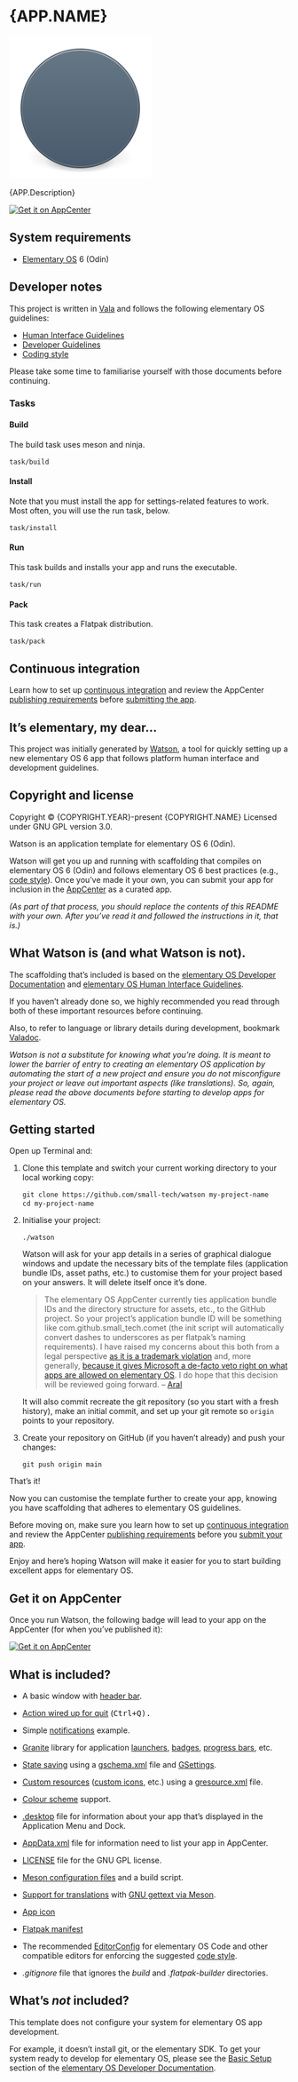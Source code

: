 # {APP.NAME}

![{APP.NAME} icon](./data/128.svg)

{APP.Description}

[![Get it on AppCenter](https://appcenter.elementary.io/badge.svg)](https://appcenter.elementary.io/com.github.{GITHUB.ORG}.{GITHUB.APP}])

## System requirements

  - [Elementary OS](https://elementary.io) 6 (Odin)

## Developer notes

This project is written in [Vala](https://valadoc.org/) and follows the following elementary OS guidelines:

  - [Human Interface Guidelines](https://docs.elementary.io/hig/)
  - [Developer Guidelines](https://docs.elementary.io/develop/)
  - [Coding style](https://docs.elementary.io/develop/writing-apps/code-style)

Please take some time to familiarise yourself with those documents before continuing.

### Tasks

#### Build

The build task uses meson and ninja.

```shell
task/build
```

#### Install

Note that you must install the app for settings-related features to work. Most often, you will use the run task, below.

```shell
task/install
```

#### Run

This task builds and installs your app and runs the executable.

```shell
task/run
```

#### Pack

This task creates a Flatpak distribution.

```shell
task/pack
```

## Continuous integration

Learn how to set up [continuous integration](https://docs.elementary.io/develop/writing-apps/our-first-app/continuous-integration) and review the AppCenter [publishing requirements](https://docs.elementary.io/develop/appcenter/publishing-requirements) before [submitting the app](https://developer.elementary.io/).

## It’s elementary, my dear…

This project was initially generated by [Watson](https://github.com/small-tech/watson), a tool for quickly setting up a new elementary OS 6 app that follows platform human interface and development guidelines.

## Copyright and license

Copyright &copy; {COPYRIGHT.YEAR}-present {COPYRIGHT.NAME}
Licensed under GNU GPL version 3.0.

Watson is an application template for elementary OS 6 (Odin).

Watson will get you up and running with scaffolding that compiles on elementary OS 6 (Odin) and follows elementary OS 6 best practices (e.g., [code style](https://docs.elementary.io/develop/writing-apps/code-style)). Once you’ve made it your own, you can submit your app for inclusion in the [AppCenter](https://docs.elementary.io/develop/appcenter/publishing-requirements) as a curated app.

_(As part of that process, you should replace the contents of this README with your own. After you’ve read it and followed the instructions in it, that is.)_

## What Watson is (and what Watson is not).

The scaffolding that’s included is based on the [elementary OS Developer Documentation](https://docs.elementary.io/develop/) and [elementary OS Human Interface Guidelines](https://docs.elementary.io/hig/).

If you haven’t already done so, we highly recommended you read through both of these important resources before continuing.

Also, to refer to language or library details during development, bookmark [Valadoc](https://valadoc.org/).

_Watson is not a substitute for knowing what you’re doing. It is meant to lower the barrier of entry to creating an elementary OS application by automating the start of a new project and ensure you do not misconfigure your project or leave out important aspects (like translations). So, again, please read the above documents before starting to develop apps for elementary OS._

## Getting started

Open up Terminal and:

1. Clone this template and switch your current working directory to your local working copy:

    ```shell
    git clone https://github.com/small-tech/watson my-project-name
    cd my-project-name
    ```

1. Initialise your project:

    ```shell
    ./watson
    ```

    Watson will ask for your app details in a series of graphical dialogue windows and update the necessary bits of the template files (application bundle IDs, asset paths, etc.) to customise them for your project based on your answers. It will delete itself once it’s done.

    > The elementary OS AppCenter currently ties application bundle IDs and the directory structure for assets, etc., to the GitHub project. So your project’s application bundle ID will be something like com.github.small_tech.comet (the init script will automatically convert dashes to underscores as per flatpak’s naming requirements). I have raised my concerns about this both from a legal perspective [as it is a trademark violation](https://github.com/elementary/appcenter/discussions/1622) and, more generally, [because it gives Microsoft a de-facto veto right on what apps are allowed on elementary OS](https://github.com/elementary/houston/issues/436#issuecomment-905554984). I do hope that this decision will be reviewed going forward. – [Aral](https://ar.al)

    It will also commit recreate the git repository (so you start with a fresh history), make an initial commit, and set up your git remote so `origin` points to your repository.

2. Create your repository on GitHub (if you haven’t already) and push your changes:

    ```shell
    git push origin main
    ```

That’s it!

Now you can customise the template further to create your app, knowing you have scaffolding that adheres to elementary OS guidelines.

Before moving on, make sure you learn how to set up [continuous integration](https://docs.elementary.io/develop/writing-apps/our-first-app/continuous-integration) and review the AppCenter [publishing requirements](https://docs.elementary.io/develop/appcenter/publishing-requirements) before you [submit your app](https://developer.elementary.io/).

Enjoy and here’s hoping Watson will make it easier for you to start building excellent apps for elementary OS.

## Get it on AppCenter

Once you run Watson, the following badge will lead to your app on the AppCenter (for when you’ve published it):

[![Get it on AppCenter](https://appcenter.elementary.io/badge.svg)](https://appcenter.elementary.io/com.github.USER.REPO)

## What is included?

  - A basic window with [header bar](https://docs.elementary.io/develop/apis/actions#gtk-headerbar).

  - [Action wired up for quit](https://docs.elementary.io/develop/apis/actions#glib-simpleaction) (<kbd>Ctrl</kdb>+<kbd>Q</kbd>).

  - Simple [notifications](https://docs.elementary.io/develop/apis/notifications) example.

  - [Granite](https://valadoc.org/granite/Granite.html) library for application [launchers](https://docs.elementary.io/develop/apis/launchers), [badges](https://docs.elementary.io/develop/apis/launchers#badges), [progress bars](https://docs.elementary.io/develop/apis/launchers#progress-bars), etc.

  - [State saving](https://docs.elementary.io/develop/apis/state-saving) using a [gschema.xml](https://docs.elementary.io/develop/apis/state-saving#define-settings-keys) file and [GSettings](https://valadoc.org/gio-2.0/GLib.Settings.html).

  - [Custom resources](https://docs.elementary.io/develop/apis/gresource) ([custom icons](https://docs.elementary.io/develop/apis/gresource#icons), etc.) using a [gresource.xml](https://docs.elementary.io/develop/apis/gresource) file.

  - [Colour scheme](https://docs.elementary.io/develop/apis/color-scheme) support.

  - [.desktop](https://docs.elementary.io/develop/writing-apps/our-first-app#the-desktop-file) file for information about your app that’s displayed in the Application Menu and Dock.

  - [AppData.xml](https://docs.elementary.io/develop/writing-apps/our-first-app#appdata-xml) file for information need to list your app in AppCenter.

  - [LICENSE](https://docs.elementary.io/develop/writing-apps/our-first-app#legal-stuff) file for the GNU GPL license.

  - [Meson configuration files](https://docs.elementary.io/develop/writing-apps/our-first-app/the-build-system) and a build script.

  - [Support for translations](https://docs.elementary.io/develop/writing-apps/our-first-app/translations) with [GNU gettext via Meson](https://mesonbuild.com/Localisation.html).

  - [App icon](https://docs.elementary.io/develop/writing-apps/our-first-app/icons)

  - [Flatpak manifest](https://docs.elementary.io/develop/writing-apps/our-first-app/packaging)

  - The recommended [EditorConfig](https://docs.elementary.io/develop/writing-apps/code-style#editorconfig) for elementary OS Code and other compatible editors for enforcing the suggested [code style](https://docs.elementary.io/develop/writing-apps/code-style).

  - _.gitignore_ file that ignores the _build_ and _.flatpak-builder_ directories.

## What’s _not_ included?

This template does not configure your system for elementary OS app development.

For example, it doesn’t install git, or the elementary SDK. To get your system ready to develop for elementary OS, please see the [Basic Setup](https://docs.elementary.io/develop/writing-apps/the-basic-setup) section of the [elementary OS Developer Documentation](https://docs.elementary.io/develop/).
